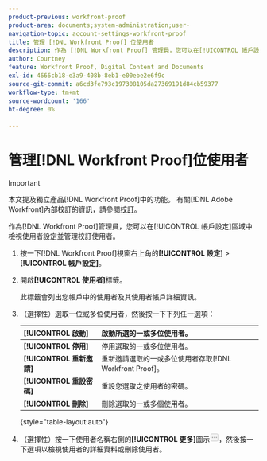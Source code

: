 ```yaml
---
product-previous: workfront-proof
product-area: documents;system-administration;user-
navigation-topic: account-settings-workfront-proof
title: 管理 [!DNL Workfront Proof] 位使用者
description: 作為 [!DNL Workfront Proof] 管理員，您可以在[!UICONTROL 帳戶設定]區域中檢視使用者設定並管理校訂使用者。
author: Courtney
feature: Workfront Proof, Digital Content and Documents
exl-id: 4666cb18-e3a9-408b-8eb1-e00ebe2e6f9c
source-git-commit: a6cd3fe793c197308105da27369191d84cb59377
workflow-type: tm+mt
source-wordcount: '166'
ht-degree: 0%

---
```


# 管理[!DNL Workfront Proof]位使用者

>[!IMPORTANT]
>
>本文提及獨立產品[!DNL Workfront Proof]中的功能。 有關[!DNL Adobe Workfront]內部校訂的資訊，請參閱[校訂](../../../review-and-approve-work/proofing/proofing.md)。

作為[!DNL Workfront Proof]管理員，您可以在[!UICONTROL 帳戶設定]區域中檢視使用者設定並管理校訂使用者。

1. 按一下[!DNL Workfront Proof]視窗右上角的&#x200B;**[!UICONTROL 設定]** > **[!UICONTROL 帳戶設定]**。

1. 開啟&#x200B;**[!UICONTROL 使用者]**&#x200B;標籤。

   此標籤會列出您帳戶中的使用者及其使用者帳戶詳細資訊。

1. （選擇性）選取一位或多位使用者，然後按一下下列任一選項：

   | **[!UICONTROL 啟動]** | 啟動所選的一或多位使用者。 |
   |---|---|
   | **[!UICONTROL 停用]** | 停用選取的一或多位使用者。 |
   | **[!UICONTROL 重新邀請]** | 重新邀請選取的一或多位使用者存取[!DNL Workfront Proof]。 |
   | **[!UICONTROL 重設密碼]** | 重設您選取之使用者的密碼。 |
   | **[!UICONTROL 刪除]** | 刪除選取的一或多個使用者。 |

   {style="table-layout:auto"}

1. （選擇性）按一下使用者名稱右側的&#x200B;**[!UICONTROL 更多]**&#x200B;圖示![[!DNL More_button_small].png](assets/more-button-small.png)，然後按一下選項以檢視使用者的詳細資料或刪除使用者。
